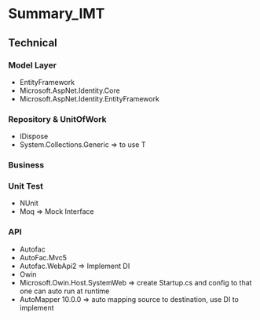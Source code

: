 # Summary_IMT


## Technical
### Model Layer
- EntityFramework
- Microsoft.AspNet.Identity.Core
- Microsoft.AspNet.Identity.EntityFramework

### Repository & UnitOfWork
- IDispose
- System.Collections.Generic => to use T

### Business

### Unit Test
- NUnit
- Moq => Mock Interface 

### API
- Autofac
- AutoFac.Mvc5
- Autofac.WebApi2 => Implement DI
- Owin
- Microsoft.Owin.Host.SystemWeb => create Startup.cs and config to that one can auto run at runtime
- AutoMapper 10.0.0 => auto mapping source to destination, use DI to implement

### 
